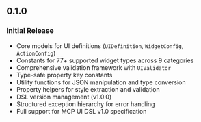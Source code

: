 
## 0.1.0

### Initial Release

- Core models for UI definitions (`UIDefinition`, `WidgetConfig`, `ActionConfig`)
- Constants for 77+ supported widget types across 9 categories
- Comprehensive validation framework with `UIValidator`
- Type-safe property key constants
- Utility functions for JSON manipulation and type conversion
- Property helpers for style extraction and validation
- DSL version management (v1.0.0)
- Structured exception hierarchy for error handling
- Full support for MCP UI DSL v1.0 specification